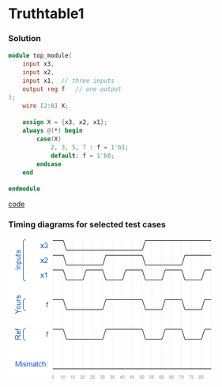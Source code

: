 # Truthtable1
### Solution
```Verilog
module top_module( 
    input x3,
    input x2,
    input x1,  // three inputs
    output reg f   // one output
);
    wire [2:0] X;
    
    assign X = {x3, x2, x1};
    always @(*) begin
        case(X)
            2, 3, 5, 7 : f = 1'b1;
            default: f = 1'b0;
        endcase
    end

endmodule
```
[code](./51.v)

### Timing diagrams for selected test cases
![result](./result.png)
